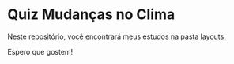 # Quiz Mudanças no Clima

Neste repositório, você encontrará meus estudos na pasta layouts.

Espero que gostem!
